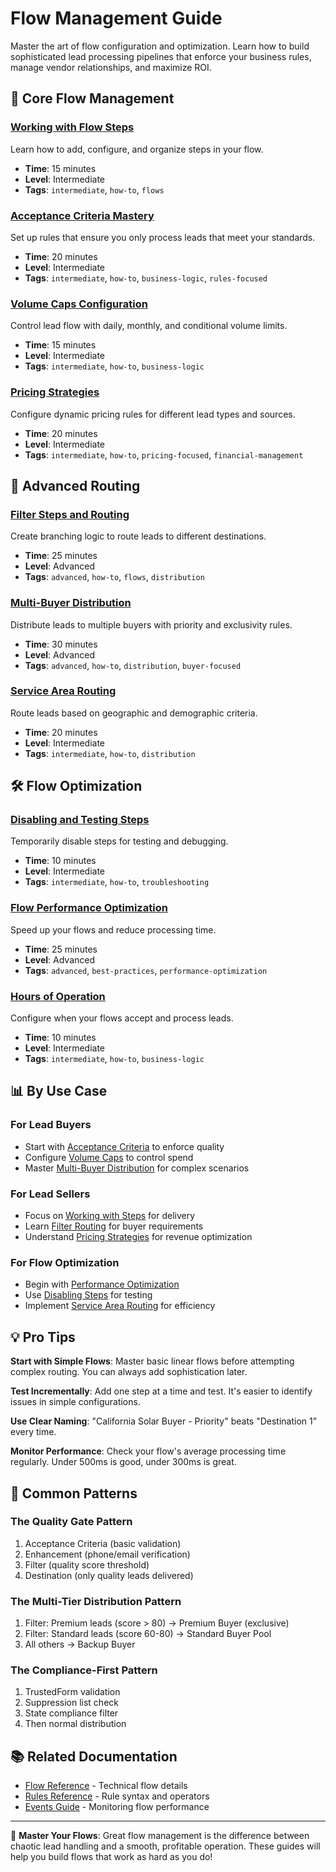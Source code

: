 # Flow Management Guide

Master the art of flow configuration and optimization. Learn how to build sophisticated lead processing pipelines that enforce your business rules, manage vendor relationships, and maximize ROI.

## 🎯 Core Flow Management

### [Working with Flow Steps](./working-with-steps.md)
Learn how to add, configure, and organize steps in your flow.
- **Time**: 15 minutes
- **Level**: Intermediate
- **Tags**: `intermediate`, `how-to`, `flows`

### [Acceptance Criteria Mastery](./acceptance-criteria.md)
Set up rules that ensure you only process leads that meet your standards.
- **Time**: 20 minutes
- **Level**: Intermediate
- **Tags**: `intermediate`, `how-to`, `business-logic`, `rules-focused`

### [Volume Caps Configuration](./volume-caps.md)
Control lead flow with daily, monthly, and conditional volume limits.
- **Time**: 15 minutes
- **Level**: Intermediate
- **Tags**: `intermediate`, `how-to`, `business-logic`

### [Pricing Strategies](./pricing-strategies.md)
Configure dynamic pricing rules for different lead types and sources.
- **Time**: 20 minutes
- **Level**: Intermediate
- **Tags**: `intermediate`, `how-to`, `pricing-focused`, `financial-management`

## 🔀 Advanced Routing

### [Filter Steps and Routing](./filter-routing.md)
Create branching logic to route leads to different destinations.
- **Time**: 25 minutes
- **Level**: Advanced
- **Tags**: `advanced`, `how-to`, `flows`, `distribution`

### [Multi-Buyer Distribution](./multi-buyer-distribution.md)
Distribute leads to multiple buyers with priority and exclusivity rules.
- **Time**: 30 minutes
- **Level**: Advanced
- **Tags**: `advanced`, `how-to`, `distribution`, `buyer-focused`

### [Service Area Routing](./service-area-routing.md)
Route leads based on geographic and demographic criteria.
- **Time**: 20 minutes
- **Level**: Intermediate
- **Tags**: `intermediate`, `how-to`, `distribution`

## 🛠️ Flow Optimization

### [Disabling and Testing Steps](./disabling-steps.md)
Temporarily disable steps for testing and debugging.
- **Time**: 10 minutes
- **Level**: Intermediate
- **Tags**: `intermediate`, `how-to`, `troubleshooting`

### [Flow Performance Optimization](./performance-optimization.md)
Speed up your flows and reduce processing time.
- **Time**: 25 minutes
- **Level**: Advanced
- **Tags**: `advanced`, `best-practices`, `performance-optimization`

### [Hours of Operation](./hours-of-operation.md)
Configure when your flows accept and process leads.
- **Time**: 10 minutes
- **Level**: Intermediate
- **Tags**: `intermediate`, `how-to`, `business-logic`

## 📊 By Use Case

### For Lead Buyers
- Start with [Acceptance Criteria](./acceptance-criteria.md) to enforce quality
- Configure [Volume Caps](./volume-caps.md) to control spend
- Master [Multi-Buyer Distribution](./multi-buyer-distribution.md) for complex scenarios

### For Lead Sellers  
- Focus on [Working with Steps](./working-with-steps.md) for delivery
- Learn [Filter Routing](./filter-routing.md) for buyer requirements
- Understand [Pricing Strategies](./pricing-strategies.md) for revenue optimization

### For Flow Optimization
- Begin with [Performance Optimization](./performance-optimization.md)
- Use [Disabling Steps](./disabling-steps.md) for testing
- Implement [Service Area Routing](./service-area-routing.md) for efficiency

## 💡 Pro Tips

**Start with Simple Flows**: Master basic linear flows before attempting complex routing. You can always add sophistication later.

**Test Incrementally**: Add one step at a time and test. It's easier to identify issues in simple configurations.

**Use Clear Naming**: "California Solar Buyer - Priority" beats "Destination 1" every time.

**Monitor Performance**: Check your flow's average processing time regularly. Under 500ms is good, under 300ms is great.

## 🎯 Common Patterns

### The Quality Gate Pattern
1. Acceptance Criteria (basic validation)
2. Enhancement (phone/email verification)
3. Filter (quality score threshold)
4. Destination (only quality leads delivered)

### The Multi-Tier Distribution Pattern
1. Filter: Premium leads (score > 80)
   → Premium Buyer (exclusive)
2. Filter: Standard leads (score 60-80)
   → Standard Buyer Pool
3. All others → Backup Buyer

### The Compliance-First Pattern
1. TrustedForm validation
2. Suppression list check
3. State compliance filter
4. Then normal distribution

## 📚 Related Documentation

- [Flow Reference](../../reference/flows.md) - Technical flow details
- [Rules Reference](../../reference/rules.md) - Rule syntax and operators
- [Events Guide](../analytics/understanding-events.md) - Monitoring flow performance

---

🎯 **Master Your Flows**: Great flow management is the difference between chaotic lead handling and a smooth, profitable operation. These guides will help you build flows that work as hard as you do!